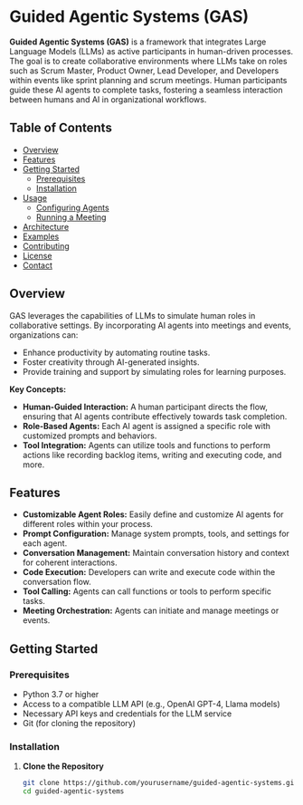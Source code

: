 # Guided Agentic Systems (GAS)

**Guided Agentic Systems (GAS)** is a framework that integrates Large Language Models (LLMs) as active participants in human-driven processes. The goal is to create collaborative environments where LLMs take on roles such as Scrum Master, Product Owner, Lead Developer, and Developers within events like sprint planning and scrum meetings. Human participants guide these AI agents to complete tasks, fostering a seamless interaction between humans and AI in organizational workflows.

## Table of Contents

- [Overview](#overview)
- [Features](#features)
- [Getting Started](#getting-started)
  - [Prerequisites](#prerequisites)
  - [Installation](#installation)
- [Usage](#usage)
  - [Configuring Agents](#configuring-agents)
  - [Running a Meeting](#running-a-meeting)
- [Architecture](#architecture)
- [Examples](#examples)
- [Contributing](#contributing)
- [License](#license)
- [Contact](#contact)

## Overview

GAS leverages the capabilities of LLMs to simulate human roles in collaborative settings. By incorporating AI agents into meetings and events, organizations can:

- Enhance productivity by automating routine tasks.
- Foster creativity through AI-generated insights.
- Provide training and support by simulating roles for learning purposes.

**Key Concepts:**

- **Human-Guided Interaction:** A human participant directs the flow, ensuring that AI agents contribute effectively towards task completion.
- **Role-Based Agents:** Each AI agent is assigned a specific role with customized prompts and behaviors.
- **Tool Integration:** Agents can utilize tools and functions to perform actions like recording backlog items, writing and executing code, and more.

## Features

- **Customizable Agent Roles:** Easily define and customize AI agents for different roles within your process.
- **Prompt Configuration:** Manage system prompts, tools, and settings for each agent.
- **Conversation Management:** Maintain conversation history and context for coherent interactions.
- **Code Execution:** Developers can write and execute code within the conversation flow.
- **Tool Calling:** Agents can call functions or tools to perform specific tasks.
- **Meeting Orchestration:** Agents can initiate and manage meetings or events.

## Getting Started

### Prerequisites

- Python 3.7 or higher
- Access to a compatible LLM API (e.g., OpenAI GPT-4, Llama models)
- Necessary API keys and credentials for the LLM service
- Git (for cloning the repository)

### Installation

1. **Clone the Repository**

   ```bash
   git clone https://github.com/yourusername/guided-agentic-systems.git
   cd guided-agentic-systems
